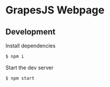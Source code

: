 # GrapesJS  Webpage

## Development

Install dependencies

```sh
$ npm i
```

Start the dev server

```sh
$ npm start
```


